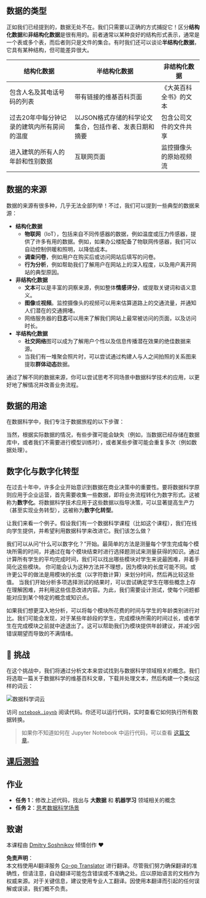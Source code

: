 <!--
CO_OP_TRANSLATOR_METADATA:
{
  "original_hash": "2583a9894af7123b2fcae3376b14c035",
  "translation_date": "2025-08-24T12:32:44+00:00",
  "source_file": "1-Introduction/01-defining-data-science/README.md",
  "language_code": "zh"
}
-->
## 数据的类型

正如我们已经提到的，数据无处不在。我们只需要以正确的方式捕捉它！区分**结构化数据**和**非结构化数据**是很有用的。前者通常以某种良好的结构形式表示，通常是一个表或多个表，而后者则只是文件的集合。有时我们还可以谈论**半结构化数据**，它具有某种结构，但可能差异很大。

| 结构化数据                                                                   | 半结构化数据                                                                                   | 非结构化数据                            |
| ---------------------------------------------------------------------------- | ---------------------------------------------------------------------------------------------- | --------------------------------------- |
| 包含人名及其电话号码的列表                                                   | 带有链接的维基百科页面                                                                         | 《大英百科全书》的文本                  |
| 过去20年中每分钟记录的建筑内所有房间的温度                                   | 以JSON格式存储的科学论文集合，包括作者、发表日期和摘要                                         | 包含公司文件的文件共享                  |
| 进入建筑的所有人的年龄和性别数据                                             | 互联网页面                                                                                     | 监控摄像头的原始视频流                  |

## 数据的来源

数据的来源有很多种，几乎无法全部列举！不过，我们可以提到一些典型的数据来源：

* **结构化数据**
  - **物联网**（IoT），包括来自不同传感器的数据，例如温度或压力传感器，提供了许多有用的数据。例如，如果办公楼配备了物联网传感器，我们可以自动控制供暖和照明，以降低成本。
  - **调查问卷**，例如用户在购买后或访问网站后填写的问卷。
  - **行为分析**，例如帮助我们了解用户在网站上的深入程度，以及用户离开网站的典型原因。
* **非结构化数据**
  - **文本**可以是丰富的洞察来源，例如整体**情感评分**，或提取关键词和语义意义。
  - **图像**或**视频**。监控摄像头的视频可以用来估算道路上的交通流量，并通知人们潜在的交通拥堵。
  - 网络服务器的**日志**可以用来了解我们网站上最常被访问的页面，以及访问时长。
* **半结构化数据**
  - **社交网络**图可以成为了解用户个性以及信息传播潜在效果的绝佳数据来源。
  - 当我们有一堆聚会照片时，可以尝试通过构建人与人之间拍照的关系图来提取**群体动态**数据。

通过了解不同的数据来源，你可以尝试思考不同场景中数据科学技术的应用，以更好地了解情况并改善业务流程。

## 数据的用途

在数据科学中，我们专注于数据旅程的以下步骤：

当然，根据实际数据的情况，有些步骤可能会缺失（例如，当数据已经存储在数据库中，或者我们不需要进行模型训练时），或者某些步骤可能会重复多次（例如数据处理）。

## 数字化与数字化转型

在过去十年中，许多企业开始意识到数据在商业决策中的重要性。要将数据科学原则应用于企业运营，首先需要收集一些数据，即将业务流程转化为数字形式。这被称为**数字化**。将数据科学技术应用于这些数据以指导决策，可以显著提高生产力（甚至实现业务转型），这被称为**数字化转型**。

让我们来看一个例子。假设我们有一个数据科学课程（比如这个课程），我们在线向学生提供，并希望利用数据科学来改进它。我们该怎么做？

我们可以从问“什么可以数字化？”开始。最简单的方法是测量每个学生完成每个模块所需的时间，并通过在每个模块结束时进行选择题测试来测量获得的知识。通过计算所有学生的平均完成时间，我们可以找出哪些模块对学生来说最困难，并着手简化这些模块。
你可能会认为这种方法并不理想，因为模块的长度可能不同。或许更公平的做法是用模块的长度（以字符数计算）来划分时间，然后再比较这些值。
当我们开始分析多项选择测试的结果时，可以尝试确定学生在哪些概念上存在理解困难，并利用这些信息改进内容。为此，我们需要设计测试，使每个问题都能对应到某个特定的概念或知识点。

如果我们想更深入地分析，可以将每个模块所花费的时间与学生的年龄类别进行对比。我们可能会发现，对于某些年龄段的学生，完成模块所需的时间过长，或者学生在完成模块之前就中途退出了。这可以帮助我们为模块提供年龄建议，并减少因错误期望而导致的不满情绪。

## 🚀 挑战

在这个挑战中，我们将通过分析文本来尝试找到与数据科学领域相关的概念。我们将选取一篇关于数据科学的维基百科文章，下载并处理文本，然后构建一个类似这样的词云：

![数据科学词云](../../../../1-Introduction/01-defining-data-science/images/ds_wordcloud.png)

访问 [`notebook.ipynb`](../../../../../../../../../1-Introduction/01-defining-data-science/notebook.ipynb ':ignore') 阅读代码。你还可以运行代码，实时查看它如何执行所有数据转换。

> 如果你不知道如何在 Jupyter Notebook 中运行代码，可以查看 [这篇文章](https://soshnikov.com/education/how-to-execute-notebooks-from-github/)。

## [课后测验](https://purple-hill-04aebfb03.1.azurestaticapps.net/quiz/1)

## 作业

* **任务 1**：修改上述代码，找出与 **大数据** 和 **机器学习** 领域相关的概念
* **任务 2**：[思考数据科学场景](assignment.md)

## 致谢

本课程由 [Dmitry Soshnikov](http://soshnikov.com) 倾情创作 ♥️

**免责声明**：  
本文档使用AI翻译服务 [Co-op Translator](https://github.com/Azure/co-op-translator) 进行翻译。尽管我们努力确保翻译的准确性，但请注意，自动翻译可能包含错误或不准确之处。应以原始语言的文档作为权威来源。对于关键信息，建议使用专业人工翻译。因使用本翻译而引起的任何误解或误读，我们概不负责。